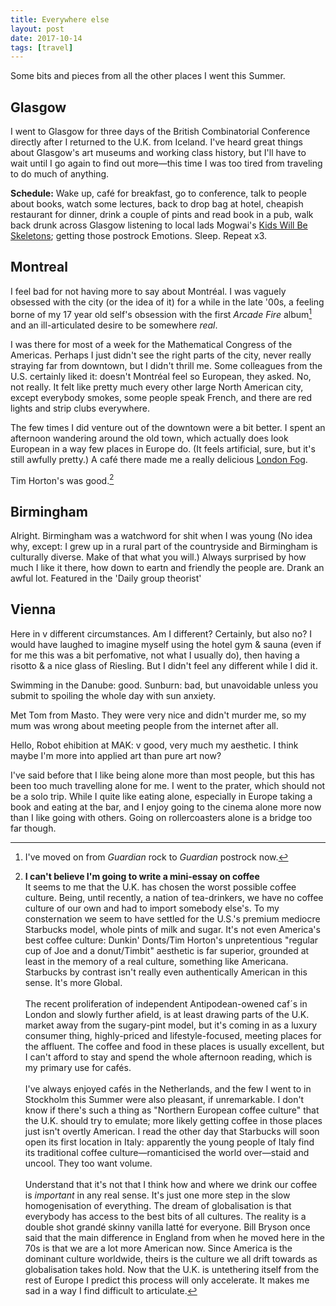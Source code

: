 ```yaml
---
title: Everywhere else
layout: post
date: 2017-10-14
tags: [travel]
---
```


Some bits and pieces from all the other places I went this Summer.

## Glasgow
I went to Glasgow for three days of the British Combinatorial Conference directly after I returned to the U.K. from Iceland. I've heard great things about Glasgow's art museums and working class history, but I'll have to wait until I go again to find out more&mdash;this time I was too tired from traveling to do much of anything.

**Schedule:** Wake up, caf&eacute; for breakfast, go to conference, talk to people about books, watch some lectures, back to drop bag at hotel, cheapish restaurant for dinner, drink a couple of pints and read book in a pub, walk back drunk across Glasgow listening to local lads Mogwai's [Kids Will Be Skeletons](https://www.youtube.com/watch?v=KX8ebGCzGeo); getting those postrock Emotions. Sleep. Repeat x3.

## Montreal
I feel bad for not having more to say about Montr&eacute;al. I was vaguely obsessed with the city (or the idea of it) for a while in the late '00s, a feeling borne of my 17 year old self's obsession with the first *Arcade Fire* album[^1] and an ill-articulated desire to be somewhere *real*.

I was there for most of a week for the Mathematical Congress of the Americas. Perhaps I just didn't see the right parts of the city, never really straying far from  downtown, but I didn't thrill me. Some colleagues from the U.S. certainly liked it: doesn't Montr&eacute;al feel so European, they asked. No, not really. It felt like pretty much every other large North American city, except everybody smokes, some people speak French, and there are red lights and strip clubs everywhere.

The few times I did venture out of the downtown were a bit better. I spent an afternoon wandering around the old town, which actually does look European in a way few places in Europe do. (It feels artificial, sure, but it's still awfully pretty.) A caf&eacute; there made me a really delicious [London Fog](https://en.wikibooks.org/wiki/Cookbook:London_Fog).

Tim Horton's was good.[^2]

## Birmingham
Alright. Birmingham was a watchword for shit when I was young (No idea why, except: I grew up in a rural part of the countryside and Birmingham is culturally diverse. Make of that what you will.) Always surprised by how much I like it there, how down to eartn and friendly the people are.
Drank an awful lot. Featured in the 'Daily group theorist'

## Vienna

Here in v different circumstances. Am I different? Certainly, but also no? I would have laughed to imagine myself using the hotel gym & sauna (even if for me this was a bit perfomative, not what I usually do), then having a risotto & a nice glass of Riesling. But I didn't feel any different while I did it.

Swimming in the Danube: good. Sunburn: bad, but unavoidable unless you submit to spoiling the whole day with sun anxiety.

Met Tom from Masto. They were very nice and didn't murder me, so my mum was wrong about meeting people from the internet after all.

Hello, Robot ehibition at MAK: v good, very much my aesthetic. I think maybe I'm more into applied art than pure art now?

I've said before that I like being alone more than most people, but this has been too much travelling alone for me. I went to the prater, which should not be a solo trip. While I quite like eating alone, especially in Europe taking a book and eating at the bar, and I enjoy going to the cinema alone more now than I like going with others. Going on rollercoasters alone is a bridge too far though.

[^1]: I've moved on from *Guardian* rock to *Guardian* postrock now.
[^2]: **I can't believe I'm going to write a mini-essay on coffee**<br>It seems to me that the U.K. has chosen the worst possible coffee culture. Being, until recently, a nation of tea-drinkers, we have no coffee culture of our own and had to import somebody else's. To my consternation we seem to have settled for the U.S.'s premium mediocre Starbucks model, whole pints of milk and sugar. It's not even America's best coffee culture: Dunkin' Donts/Tim Horton's unpretentious "regular cup of Joe and a donut/Timbit" aesthetic is far superior, grounded at least in the memory of a real culture, something like Americana. Starbucks by contrast isn't really even authentically American in this sense. It's more Global.<br><br>The recent proliferation of independent Antipodean-owened caf&acute;s in London and slowly further afield, is at least drawing parts of the U.K. market away from the sugary-pint model, but it's coming in as a luxury consumer thing, highly-priced and lifestyle-focused, meeting places for the affluent. The coffee and food in these places is usually excellent, but I can't afford to stay and spend the whole afternoon reading, which is my primary use for caf&eacute;s.<br><br>I've always enjoyed caf&eacute;s in the Netherlands, and the few I went to in Stockholm this Summer were also pleasant, if unremarkable. I don't know if there's such a thing as "Northern European coffee culture" that the U.K. should try to emulate; more likely getting coffee in those places just isn't overtly American. I read the other day that Starbucks will soon open its first location in Italy: apparently the young people of Italy find its traditional coffee culture&mdash;romanticised the world over&mdash;staid and uncool. They too want volume.<br><br>Understand that it's not that I think how and where we drink our coffee is *important* in any real sense. It's just one more step in the slow homogenisation of everything. The dream of globalisation is that everybody has access to the best bits of all cultures. The reality is a double shot grand&eacute; skinny vanilla latt&eacute; for everyone. Bill Bryson once said that the main difference in England from when he moved here in the 70s is that we are a lot more American now. Since America is the dominant culture worldwide, theirs is the culture we all drift towards as globalisation takes hold. Now that the U.K. is untethering itself from the rest of Europe I predict this process will only accelerate. It makes me sad in a way I find difficult to articulate.
